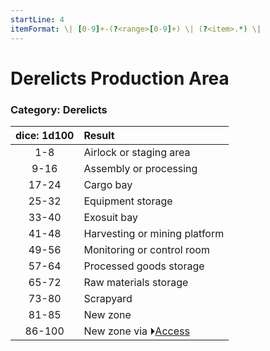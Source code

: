 ```yaml
---
startLine: 4
itemFormat: \| [0-9]+-(?<range>[0-9]+) \| (?<item>.*) \|
---
```

# Derelicts Production Area
### Category: Derelicts

| dice: 1d100 | Result |
|:----:|:-------|
| 1-8 | Airlock or staging area |
| 9-16 | Assembly or processing |
| 17-24 | Cargo bay |
| 25-32 | Equipment storage |
| 33-40 | Exosuit bay |
| 41-48 | Harvesting or mining platform |
| 49-56 | Monitoring or control room |
| 57-64 | Processed goods storage |
| 65-72 | Raw materials storage |
| 73-80 | Scrapyard |
| 81-85 | New zone |
| 86-100 | New zone via ⏵[Access](Derelicts_Access_Area.md) |